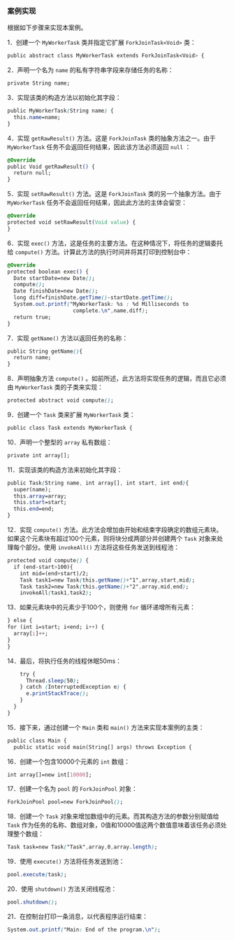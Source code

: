 ### 案例实现

根据如下步骤来实现本案例。

1．创建一个 `MyWorkerTask` 类并指定它扩展 `ForkJoinTask<Void>` 类：

```css
public abstract class MyWorkerTask extends ForkJoinTask<Void> {
```

2．声明一个名为 `name` 的私有字符串字段来存储任务的名称：

```css
private String name;
```

3．实现该类的构造方法以初始化其字段：

```css
public MyWorkerTask(String name) {
  this.name=name;
}
```

4．实现 `getRawResult()` 方法。这是 `ForkJoinTask` 类的抽象方法之一。由于 `MyWorkerTask` 任务不会返回任何结果，因此该方法必须返回 `null` ：

```css
@Override
public Void getRawResult() {
  return null;
}
```

5．实现 `setRawResult()` 方法。这是 `ForkJoinTask` 类的另一个抽象方法。由于 `MyWorkerTask` 任务不会返回任何结果，因此此方法的主体会留空：

```css
@Override
protected void setRawResult(Void value) {
}
```

6．实现 `exec()` 方法，这是任务的主要方法。在这种情况下，将任务的逻辑委托给 `compute()` 方法。计算此方法的执行时间并将其打印到控制台中：

```css
@Override
protected boolean exec() {
  Date startDate=new Date();
  compute();
  Date finishDate=new Date();
  long diff=finishDate.getTime()-startDate.getTime();
  System.out.printf("MyWorkerTask: %s : %d Milliseconds to
                     complete.\n",name,diff);
  return true;
}
```

7．实现 `getName()` 方法以返回任务的名称：

```css
public String getName(){
  return name;
}
```

8．声明抽象方法 `compute()` 。如前所述，此方法将实现任务的逻辑，而且它必须由 `MyWorkerTask` 类的子类来实现：

```css
protected abstract void compute();
```

9．创建一个 `Task` 类来扩展 `MyWorkerTask` 类：

```css
public class Task extends MyWorkerTask {
```

10．声明一个整型的 `array` 私有数组：

```css
private int array[];
```

11．实现该类的构造方法来初始化其字段：

```css
public Task(String name, int array[], int start, int end){
  super(name);
  this.array=array;
  this.start=start;
  this.end=end;
}
```

12．实现 `compute()` 方法。此方法会增加由开始和结束字段确定的数组元素块。如果这个元素块有超过100个元素，则将块分成两部分并创建两个 `Task` 对象来处理每个部分。使用 `invokeAll()` 方法将这些任务发送到线程池：

```css
protected void compute() {
  if (end-start>100){
    int mid=(end+start)/2;
    Task task1=new Task(this.getName()+"1",array,start,mid);
    Task task2=new Task(this.getName()+"2",array,mid,end);
    invokeAll(task1,task2);
```

13．如果元素块中的元素少于100个，则使用 `for` 循环递增所有元素：

```css
} else {
for (int i=start; i<end; i++) {
  array[i]++;
}
}
```

14．最后，将执行任务的线程休眠50ms：

```css
    try {
      Thread.sleep(50);
    } catch (InterruptedException e) {
      e.printStackTrace();
    }
  }
}
```

15．接下来，通过创建一个 `Main` 类和 `main()` 方法来实现本案例的主类：

```css
public class Main {
  public static void main(String[] args) throws Exception {
```

16．创建一个包含10000个元素的 `int` 数组：

```css
int array[]=new int[10000];
```

17．创建一个名为 `pool` 的 `ForkJoinPool` 对象：

```css
ForkJoinPool pool=new ForkJoinPool();
```

18．创建一个 `Task` 对象来增加数组中的元素。而其构造方法的参数分别赋值给 `Task` 作为任务的名称、数组对象，0值和10000值这两个数值意味着该任务必须处理整个数组：

```css
Task task=new Task("Task",array,0,array.length);
```

19．使用 `execute()` 方法将任务发送到池：

```css
pool.execute(task);
```

20．使用 `shutdown()` 方法关闭线程池：

```css
pool.shutdown();
```

21．在控制台打印一条消息，以代表程序运行结束：

```css
System.out.printf("Main: End of the program.\n");
```

